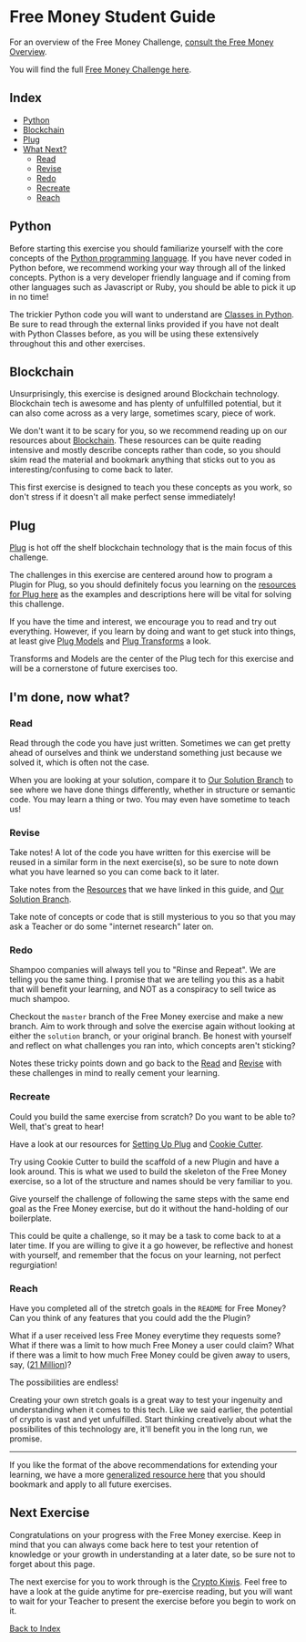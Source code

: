 # Free Money Student Guide

For an overview of the Free Money Challenge, [consult the Free Money Overview]({{book.overview}}).

You will find the full [Free Money Challenge here]({{book.intro}}).


## Index
* [Python](#python)
* [Blockchain](#blockchain)
* [Plug](#plug)
* [What Next?](#i'm-done-now-what)
  * [Read](#read)
  * [Revise](#revise)
  * [Redo](#redo)
  * [Recreate](#recreate)
  * [Reach](#reach)

## Python

Before starting this exercise you should familiarize yourself with the core concepts of the [Python programming language](../segments/python).
If you have never coded in Python before, we recommend working your way through all of the linked concepts. Python is a very developer friendly language and if coming from other languages such as Javascript or Ruby, you should be able to pick it up in no time!

The trickier Python code you will want to understand are [Classes in Python](../segments/python/classes.md).
Be sure to read through the external links provided if you have not dealt with Python Classes before, as you will be using these extensively throughout this and other exercises.

## Blockchain

Unsurprisingly, this exercise is designed around Blockchain technology. Blockchain tech is awesome and has plenty of unfulfilled potential, but it can also come across as a very large, sometimes scary, piece of work.

We don't want it to be scary for you, so we recommend reading up on our resources about [Blockchain](../segments/crypto/blockchain.md). These resources can be quite reading intensive and mostly describe concepts rather than code, so you should skim read the material and bookmark anything that sticks out to you as interesting/confusing to come back to later.

This first exercise is designed to teach you these concepts as you work, so don't stress if it doesn't all make perfect sense immediately!

## Plug

[Plug](https://www.plugblockchain.com/) is hot off the shelf blockchain technology that is the main focus of this challenge.

The challenges in this exercise are centered around how to program a Plugin for Plug, so you should definitely focus you learning on the [resources for Plug here](../segments/plug) as the examples and descriptions here will be vital for solving this challenge.

If you have the time and interest, we encourage you to read and try out everything. However, if you learn by doing and want to get stuck into things, at least give [Plug Models](../segments/plug/models.md) and [Plug Transforms](../segments/plug/models.md) a look.

Transforms and Models are the center of the Plug tech for this exercise and will be a cornerstone of future exercises too.

## I'm done, now what?

### Read

Read through the code you have just written. Sometimes we can get pretty ahead of ourselves and think we understand something just because we solved it, which is often not the case.

When you are looking at your solution, compare it to [Our Solution Branch]({{book.intro}}tree/solution) to see where we have done things differently, whether in structure or semantic code. You may learn a thing or two. You may even have sometime to teach us!

### Revise

Take notes! A lot of the code you have written for this exercise will be reused in a similar form in the next exercise(s), so be sure to note down what you have learned so you can come back to it later.

Take notes from the [Resources](../segments) that we have linked in this guide, and [Our Solution Branch]({{book.intro}}tree/staging).

Take note of concepts or code that is still mysterious to you so that you may ask a Teacher or do some "internet research" later on.

### Redo

Shampoo companies will always tell you to "Rinse and Repeat". We are telling you the same thing. I promise that we are telling you this as a habit that will benefit your learning, and NOT as a conspiracy to sell twice as much shampoo.

Checkout the `master` branch of the Free Money exercise and make a new branch. Aim to work through and solve the exercise again without looking at either the `solution` branch, or your original branch. Be honest with yourself and reflect on what challenges you ran into, which concepts aren't sticking?

Notes these tricky points down and go back to the [Read](#read) and [Revise](#revise) with these challenges in mind to really cement your learning.

### Recreate

Could you build the same exercise from scratch? Do you want to be able to? Well, that's great to hear!

Have a look at our resources for [Setting Up Plug](../segments/plug/setup.md) and [Cookie Cutter](../segments/plug/cookie-cutter.md).

Try using Cookie Cutter to build the scaffold of a new Plugin and have a look around. This is what we used to build the skeleton of the Free Money exercise, so a lot of the structure and names should be very familiar to you.

Give yourself the challenge of following the same steps with the same end goal as the Free Money exercise, but do it without the hand-holding of our boilerplate.

This could be quite a challenge, so it may be a task to come back to at a later time. If you are willing to give it a go however, be reflective and honest with yourself, and remember that the focus on your learning, not perfect regurgiation!

### Reach

Have you completed all of the stretch goals in the `README` for Free Money? Can you think of any features that you could add the the Plugin?

What if a user received less Free Money everytime they requests some?
What if there was a limit to how much Free Money a user could claim?
What if there was a limit to how much Free Money could be given away to users, say, ([21 Million](https://www.quora.com/Why-is-there-a-limited-amount-of-bitcoin-available))?

The possibilities are endless!

Creating your own stretch goals is a great way to test your ingenuity and understanding when it comes to this tech.
Like we said earlier, the potential of crypto is vast and yet unfulfilled. Start thinking creatively about what the possibilites of this technology are, it'll benefit you in the long run, we promise.

---

If you like the format of the above recommendations for extending your learning, we have a more [generalized resource here](./what-next.md) that you should bookmark and apply to all future exercises.

## Next Exercise

Congratulations on your progress with the Free Money exercise. Keep in mind that you can always come back here to test your retention of knowledge or your growth in understanding at a later date, so be sure not to forget about this page.

The next exercise for you to work through is the [Crypto Kiwis](./cryptokiwis). Feel free to have a look at the guide anytime for pre-exercise reading, but you will want to wait for your Teacher to present the exercise before you begin to work on it.

[Back to Index](./README.md)
